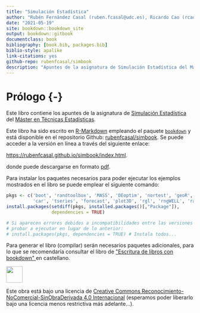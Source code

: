 ```yaml
--- 
title: "Simulación Estadística"
author: "Rubén Fernández Casal (ruben.fcasal@udc.es), Ricardo Cao (rcao@udc.es)"
date: "2021-05-19"
site: bookdown::bookdown_site
output: bookdown::gitbook
documentclass: book
bibliography: [book.bib, packages.bib]
biblio-style: apalike
link-citations: yes
github-repo: rubenfcasal/simbook
description: "Apuntes de la asignatura de Simulación Estadística del Máster en Técnicas Estadísticas."
---
```


# Prólogo {-}

Este libro contiene los apuntes de la asignatura de [Simulación Estadística](http://eamo.usc.es/pub/mte/index.php/es/?option=com_content&view=article&id=2201&idm=13&a%C3%B1o=2019) del [Máster en Técnicas Estadísticas](http://eio.usc.es/pub/mte). 

Este libro ha sido escrito en [R-Markdown](http://rmarkdown.rstudio.com) empleando el paquete [`bookdown`](https://bookdown.org/yihui/bookdown/)  y está disponible en el repositorio Github: [rubenfcasal/simbook](https://github.com/rubenfcasal/simbook). 
Se puede acceder a la versión en línea a través del siguiente enlace:

<https://rubenfcasal.github.io/simbook/index.html>.

donde puede descargarse en formato [pdf](https://rubenfcasal.github.io/simbook/Simulacion.pdf).

Para instalar los paquetes necesarios para poder ejecutar los ejemplos mostrados en el libro se puede emplear el siguiente comando:

```r
pkgs <- c('boot', 'randtoolbox', 'MASS', 'DEoptim', 'nortest', 'geoR', 'copula', 'sm',
          'car', 'tseries', 'forecast', 'plot3D', 'rgl', 'rngWELL', 'randtoolbox')
install.packages(setdiff(pkgs, installed.packages()[,"Package"]), 
                 dependencies = TRUE)

# Si aparecen errores debidos a incompatibilidades entre las versiones de los paquetes, 
# probar a ejecutar en lugar de lo anterior:
# install.packages(pkgs, dependencies = TRUE) # Instala todos...
```

Para generar el libro (compilar) serán necesarios paquetes adicionales, 
para lo que se recomendaría consultar el libro de ["Escritura de libros con bookdown" ](https://rubenfcasal.github.io/bookdown_intro) en castellano.



<img src="images/by-nc-nd-88x31.png" width="44" />

Este obra está bajo una licencia de [Creative Commons Reconocimiento-NoComercial-SinObraDerivada 4.0 Internacional](https://creativecommons.org/licenses/by-nc-nd/4.0/deed.es_ES) 
(esperamos poder liberarlo bajo una licencia menos restrictiva más adelante...).


